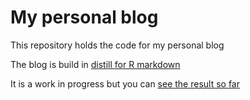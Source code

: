 
# My personal blog

<!-- badges: start -->
<!-- badges: end -->

This repository holds the code for my personal blog

The blog is build in [distill for R markdown](https://rstudio.github.io/distill/)

It is a work in progress but you can [see the result so far](https://lefkiospaikousis.netlify.app/)

